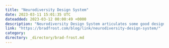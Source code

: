 ```yaml
---
title: "Neurodiversity Design System"
date: 2023-03-11 15:01:35 UTC
dateadded: 2023-03-12 00:00:49 +0000
description: "Neurodiversity Design System articulates some good design best practices to make information accessible to more people. Like most things accessibility related, these are design considerations that make an experience better for everybody, not just those with disabilities."
link: "https://bradfrost.com/blog/link/neurodiversity-design-system/"
category:
directory: _directory/brad-frost.md
---
```

